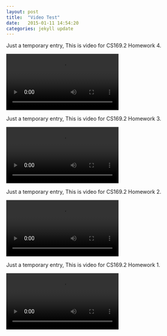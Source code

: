 ```yaml
---
layout: post
title:  "Video Test"
date:   2015-01-11 14:54:20
categories: jekyll update
---
```


Just a temporary entry, This is video for CS169.2 Homework 4.  

<video controls>
  <source src="/video/HW4.mp4" type="video/mp4">
  <source src="/video/HW4.webm" type="video/webm">
Your browser does not support the video tag.
</video>  

Just a temporary entry, This is video for CS169.2 Homework 3.  

<video controls>
  <source src="/video/HW3.mp4" type="video/mp4">
  <source src="/video/HW3.webm" type="video/webm">
Your browser does not support the video tag.
</video>  


Just a temporary entry, This is video for CS169.2 Homework 2.  

<video controls>
  <source src="/video/HW2.mp4" type="video/mp4">
  <source src="/video/HW2.webm" type="video/webm">
Your browser does not support the video tag.
</video>  


Just a temporary entry, This is video for CS169.2 Homework 1.  

<video controls>
  <source src="/video/hw1.mp4" type="video/mp4">
  <source src="/video/hw1.webm" type="video/webm">
Your browser does not support the video tag.
</video>  






